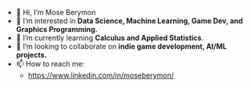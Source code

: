 - 👋 Hi, I’m Mose Berymon
- 👀 I’m interested in **Data Science, Machine Learning, Game Dev, and Graphics Programming.**
- 🌱 I’m currently learning **Calculus and Applied Statistics**.
- 💞️ I’m looking to collaborate on **indie game development, AI/ML projects.**
- 📫 How to reach me:
     - https://www.linkedin.com/in/moseberymon/

<!---
mberymon/mberymon is a ✨ special ✨ repository because its `README.md` (this file) appears on your GitHub profile.
You can click the Preview link to take a look at your changes.
--->
